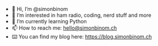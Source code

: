 - 👋 Hi, I’m @simonbinom
- 👀 I’m interested in ham radio, coding, nerd stuff and more
- 🌱 I’m currently learning Python
- 📫 How to reach me: hello@simonbinom.ch
- ⌨️ You can find my blog here: https://blog.simonbinom.ch

<!---
simonbinom/simonbinom is a ✨ special ✨ repository because its `README.md` (this file) appears on your GitHub profile.
You can click the Preview link to take a look at your changes.
--->
